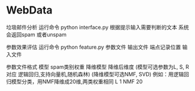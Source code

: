 # WebData

垃圾邮件分析
运行命令
python interface.py
根据提示输入需要判断的文本
系统会返回spam 或者unspam


参数效果评估
运行命令
python feature.py 参数文件 输出文件 端点记录位置 输入文件

参数文件格式
模型 spam类别权重 降维模型 降维后维度
(模型可选参数为L, S, R对应 逻辑回归,支持向量机,随机森林)
(降维模型可选NMF, SVD)
例如：用逻辑回归模型分类，用NMF降维成20维,两类权重相同
L 1 NMF 20


